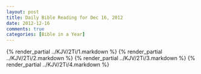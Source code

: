 ```yaml
---
layout: post
title: Daily Bible Reading for Dec 16, 2012
date: 2012-12-16
comments: true
categories: [Bible in a Year]
---
```

{% render_partial ../KJV/2Ti/1.markdown %}
{% render_partial ../KJV/2Ti/2.markdown %}
{% render_partial ../KJV/2Ti/3.markdown %}
{% render_partial ../KJV/2Ti/4.markdown %}
